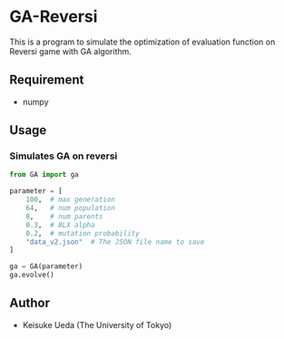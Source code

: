 # GA-Reversi
This is a program to simulate the optimization of evaluation function on Reversi game with GA algorithm.

## Requirement
* numpy

## Usage

### Simulates GA on reversi
```python
from GA import ga

parameter = [
    100,  # max generation
    64,   # num population
    8,    # num parents
    0.3,  # BLX alpha
    0.2,  # mutation probability
    "data_v2.json"  # The JSON file name to save
]

ga = GA(parameter)
ga.evolve()
```

## Author
* Keisuke Ueda (The University of Tokyo)
